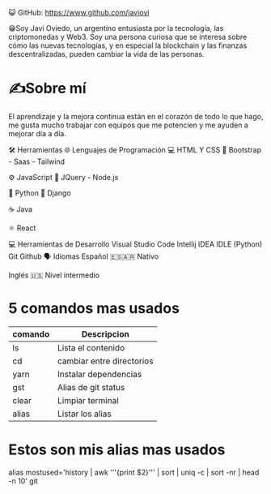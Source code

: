 😺 GitHub: https://www.github.com/javiovi

😁Soy Javi Oviedo, un argentino entusiasta por la tecnología, las criptomonedas y Web3. Soy una persona curiosa que se interesa sobre cómo las nuevas tecnologías, y en especial la blockchain y las finanzas descentralizadas, pueden cambiar la vida de las personas.

# ✍️Sobre mí
El aprendizaje y la mejora continua están en el corazón de todo lo que hago, me gusta mucho trabajar con equipos que me potencien y me ayuden a mejorar día a día.


🛠 Herramientas
🌐 Lenguajes de Programación
💻 HTML Y CSS 📙 Bootstrap - Saas - Tailwind

⚙️ JavaScript 📙 JQuery - Node.js

🐍 Python 📙 Django

☕ Java

⚛️ React

💻 Herramientas de Desarrollo
Visual Studio Code
Intellij IDEA
IDLE (Python)
Git
Github
🗣 Idiomas
Español 🇪🇸🇦🇷
Nativo

Inglés 🇺🇸
Nivel intermedio

# 5 comandos mas usados
| comando |  Descripcion              |
|---------|--------------------       |
| ls      | Lista el contenido        |
|cd       | cambiar entre directorios |
|yarn     | Instalar dependencias     |
|gst      | Alias de git status       |
|clear    | Limpiar terminal          |
|alias    | Listar los alias          |

# Estos son mis alias mas usados

alias mostused='history | awk '\''{print $2}'\''
| sort | uniq -c | sort -nr | head -n 10'
git 


